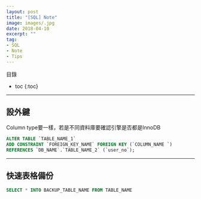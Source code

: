 ```yaml
---
layout: post
title: "[SQL] Note"
image: images/.jpg
date: 2018-04-10
excerpt: ""
tag:
- SQL
- Note
- Tips
---
```


目錄
* toc
{:toc}

---

## 設外鍵
Column type要一樣，若是不同資料庫要確認引擎是否都是InnoDB

```sql
ALTER TABLE `TABLE_NAME_1`
ADD CONSTRAINT `FOREIGN_KEY_NAME` FOREIGN KEY (`COLUMN_NAME `)
REFERENCES `DB_NAME`.`TABLE_NAME_2` (`user_no`);
```

---

## 快速表格備份

```sql
SELECT * INTO BACKUP_TABLE_NAME FROM TABLE_NAME
```
